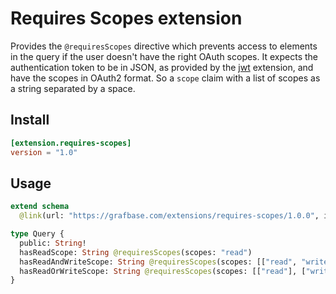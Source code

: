 # Requires Scopes extension

Provides the `@requiresScopes` directive which prevents access to elements in the query if the user doesn't have the right OAuth scopes. It expects the authentication token to be in JSON, as provided by the [jwt](https://grafbase.com/extensions/jwt) extension, and have the scopes in OAuth2 format. So a `scope` claim with a list of scopes as a string separated by a space.

## Install

```toml
[extension.requires-scopes]
version = "1.0"
```

## Usage

```graphql
extend schema
  @link(url: "https://grafbase.com/extensions/requires-scopes/1.0.0", import: ["@requiresScopes"])

type Query {
  public: String!
  hasReadScope: String @requiresScopes(scopes: "read")
  hasReadAndWriteScope: String @requiresScopes(scopes: [["read", "write"]])
  hasReadOrWriteScope: String @requiresScopes(scopes: [["read"], ["write"]])
}
```
